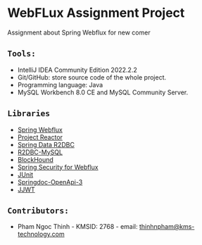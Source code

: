 # WebFLux Assignment Project

Assignment about Spring Webflux for new comer

## `Tools:`

- IntelliJ IDEA Community Edition 2022.2.2
- Git/GitHub: store source code of the whole project.
- Programming language: Java
- MySQL Workbench 8.0 CE and MySQL Community Server.

## `Libraries`
- [Spring Webflux](https://docs.spring.io/spring-framework/docs/current/reference/html/web-reactive.html#webflux) <br/>
- [Project Reactor](https://projectreactor.io/) <br/>
- [Spring Data R2DBC](https://spring.io/projects/spring-data-r2dbc) <br/>
- [R2DBC-MySQL](https://github.com/mirromutth/r2dbc-mysql) <br/>
- [BlockHound](https://github.com/reactor/BlockHound) <br/>
- [Spring Security for Webflux](https://docs.spring.io/spring-security/reference/reactive/index.html) <br/>
- [JUnit](https://junit.org/junit5/) <br/>
- [Springdoc-OpenApi-3](https://springdoc.org/) <br/>
- [JJWT](https://github.com/jwtk/jjwt) <br/>

## `Contributors:`
- Pham Ngoc Thinh - KMSID: 2768 - email: thinhnpham@kms-technology.com
